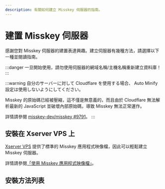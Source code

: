 ```yaml
---
description: 有關如何建立 Misskey 伺服器的指南。
---
```


# 建置 Misskey 伺服器

感謝您對 Misskey 伺服器的建置表達興趣。建立伺服器有幾種方法，請選擇以下一種並閱讀指南。

:::danger
一旦開始使用，請勿使用伺服器的網域名稱/主機名稱重新建立資料庫！
:::

:::warning
自分のサーバーに対して Cloudflare を使用する場合、 Auto Minify 設定は使用しないようにしてください。

Misskey 的原始碼已經被壓縮，這不僅是無意義的，而且由於 Cloudflare 無法解析最新的 JavaScript 並破壞內部原始碼，導致 Misskey 無法正常運作。

詳情請參閱 [misskey-dev/misskey #9791](https://github.com/misskey-dev/misskey/issues/9791)。
:::

## 安裝在 Xserver VPS 上

[Xserver VPS](https://vps.xserver.ne.jp/) 提供了標準的 Misskey 應用程式映像檔，因此可以輕鬆建立 Misskey 伺服器。

詳情請參閱[「使用 Misskey 應用程式映像檔」](https://vps.xserver.ne.jp/support/manual/man_server_app_use_misskey.php)。

## 安裝方法列表

<MkIndex />
